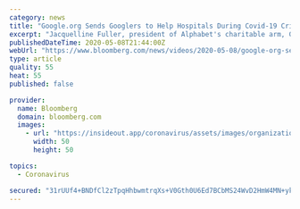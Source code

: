 ```yaml
---
category: news
title: "Google.org Sends Googlers to Help Hospitals During Covid-19 Crisis"
excerpt: "Jacquelline Fuller, president of Alphabet's charitable arm, Google.org, discusses the $100 million commitment it made to Covid-19 relief efforts. She speaks with Emily Chang on \"Bloomberg Technology.\""
publishedDateTime: 2020-05-08T21:44:00Z
webUrl: "https://www.bloomberg.com/news/videos/2020-05-08/google-org-sends-googlers-to-help-hospitals-during-covid-19-crisis-video"
type: article
quality: 55
heat: 55
published: false

provider:
  name: Bloomberg
  domain: bloomberg.com
  images:
    - url: "https://insideout.app/coronavirus/assets/images/organizations/bloomberg.com-50x50.jpg"
      width: 50
      height: 50

topics:
  - Coronavirus

secured: "31rUUf4+BNDfCl2zTpqHhbwmtrqXs+V0Gth0U6Ed7BCbMS24WvD2HmW4MN+ykKIWa3ZOvNoAu1nEXChPUsNbK8S1nKIbJYK0PEl+8Flvg92X6K09XRjmbzlLkMFs92JFTlDlkpu07CYz4uXRm4YIE5qmYi3RT1tFeXQRCIQ2D6UBaQwycZmX93rugCIhMMdawPOY+mR25hnqQhpqCroI/J7kdJptjrKLQ9FFg4kn+Lu/3VAbOKB4CBGADjoYffrX6qPkuhRZDemvwp+tZwFc+Kj9gmZNgiHIuYSYxjc9Bj4J4IoFOnlKKvwrGY4QSt9IUC/LSAtPIVNmOpBefWGd85cC+l6HSscRh8wF9uxm/c3lTvg4nR7f7ty4rcNnFiNRzBPMiWh96nHjuEFr9bI/AYnHeaKPkec21YH7ajAxzp4llZhGS492SZ6X+GdDg6UmGOa38ThrGBmO7WFQZzIVgrVjNGnN0U3tyzp0wYVGt+c=;lH3q99lDbJqbQdRC0mRceg=="
---
```


